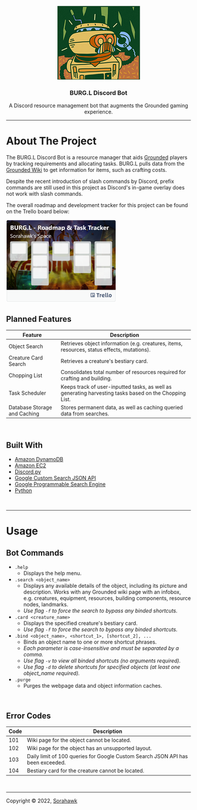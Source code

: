 <div align="center">
  <a href="https://sorahawk.github.io/burgl-discord-bot/">
    <img src="images/burgl.png" alt="Project Logo" width="225" height="200">
  </a>
  <h3 align="center">BURG.L Discord Bot</h3>
  <p align="center">
    A Discord resource management bot that augments the Grounded gaming experience.
  </p>
</div>

---

# About The Project

The BURG.L Discord Bot is a resource manager that aids [Grounded](https://grounded.obsidian.net/) players by tracking requirements and allocating tasks. BURG.L pulls data from the [Grounded Wiki](https://grounded.fandom.com/wiki/Grounded_Wiki) to get information for items, such as crafting costs.

Despite the recent introduction of slash commands by Discord, prefix commands are still used in this project as Discord's in-game overlay does not work with slash commands.

The overall roadmap and development tracker for this project can be found on the Trello board below:  

<a href="https://trello.com/b/nBXnpnol/" target="_blank">
  <img src="images/trello_board.png" alt="Project Trello Board" width="300" height="225">
</a>

<br>

## Planned Features

| Feature | Description |
| ------- | ----------- |
| Object Search | Retrieves object information (e.g. creatures, items, resources, status effects, mutations). |
| Creature Card Search | Retrieves a creature's bestiary card. |
| Chopping List | Consolidates total number of resources required for crafting and building. |
| Task Scheduler | Keeps track of user-inputted tasks, as well as generating harvesting tasks based on the Chopping List. |
| Database Storage and Caching | Stores permanent data, as well as caching queried data from searches. |

<br>

## Built With

- [Amazon DynamoDB](https://aws.amazon.com/dynamodb/)
- [Amazon EC2](https://aws.amazon.com/ec2/)
- [Discord.py](https://discordpy.readthedocs.io/)
- [Google Custom Search JSON API](https://developers.google.com/custom-search/v1/introduction)
- [Google Programmable Search Engine](https://programmablesearchengine.google.com/)
- [Python](https://www.python.org/)

<br>

---

# Usage

## Bot Commands

- `.help`
  - Displays the help menu.
- `.search <object_name>`
  - Displays any available details of the object, including its picture and description. Works with any Grounded wiki page with an infobox, e.g. creatures, equipment, resources, building components, resource nodes, landmarks.
  - _Use flag `-f` to force the search to bypass any binded shortcuts._
- `.card <creature_name>`
  - Displays the specified creature's bestiary card.
  - _Use flag `-f` to force the search to bypass any binded shortcuts._
- `.bind <object_name>, <shortcut_1>, [shortcut_2], ...`
  - Binds an object name to one or more shortcut phrases.
  - _Each parameter is case-insensitive and must be separated by a comma._
  - _Use flag `-v` to view all binded shortcuts (no arguments required)._
  - _Use flag `-d` to delete shortcuts for specified objects (at least one object_name required)._
- `.purge`
  - Purges the webpage data and object information caches.

<br>

## Error Codes

| Code | Description |
| ---- | ----------- |
| 101 | Wiki page for the object cannot be located. |
| 102 | Wiki page for the object has an unsupported layout. |
| 103 | Daily limit of 100 queries for Google Custom Search JSON API has been exceeded. |
| 104 | Bestiary card for the creature cannot be located. |

<br>

---

Copyright © 2022, [Sorahawk](https://github.com/Sorahawk)
